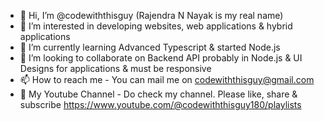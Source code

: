 - 👋 Hi, I’m @codewiththisguy (Rajendra N Nayak is my real name)
- 👀 I’m interested in developing websites, web applications & hybrid applications
- 🌱 I’m currently learning Advanced Typescript & started Node.js
- 💞️ I’m looking to collaborate on Backend API probably in Node.js & UI Designs for applications & must be responsive
- 📫 How to reach me - You can mail me on codewiththisguy@gmail.com
- 👀 My Youtube Channel - Do check my channel. Please like, share & subscribe https://www.youtube.com/@codewiththisguy180/playlists

<!---
codewiththisguy/codewiththisguy is a ✨ special ✨ repository because its `README.md` (this file) appears on your GitHub profile.
You can click the Preview link to take a look at your changes.
--->
